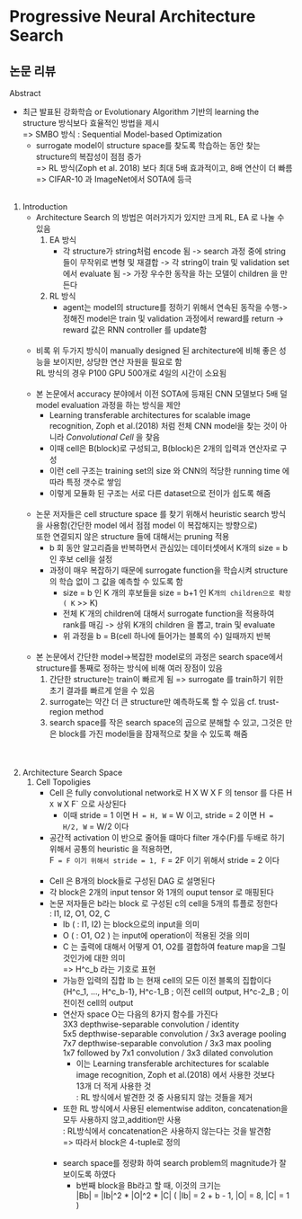 # Progressive Neural Architecture Search
## 논문 리뷰
Abstract
- 최근 발표된 강화학습 or Evolutionary Algorithm 기반의 learning the structure 방식보다 효율적인 방법을 제시<br>
=> SMBO 방식 : Sequential Model-based Optimization<br>
    - surrogate model이 structure space를 찾도록 학습하는 동안 찾는 structure의 복잡성이 점점 증가<br>
    => RL 방식(Zoph et al. 2018) 보다 최대 5배 효과적이고, 8배 연산이 더 빠름<br>
    => CIFAR-10 과 ImageNet에서 SOTA에 등극<br><br>
1. Introduction
    - Architecture Search 의 방법은 여러가지가 있지만 크게 RL, EA 로 나눌 수 있음
        1. EA 방식
            - 각 structure가 string처럼 encode 됨 -> search 과정 중에 string들이 무작위로 변형 및 재결합 -> 각 string이 train 및 validation set에서  evaluate 됨 -> 가장 우수한 동작을 하는 모델이 children 을 만든다<br>
        1. RL 방식
            - agent는 model의 structure를 정하기 위해서 연속된 동작을 수행->정해진 model은 train 및 validation 과정에서 reward를 return -> reward 값은 RNN controller 를 update함<br><br>
    - 비록 위 두가지 방식이 manually designed 된 architecture에 비해 좋은 성능을 보이지만, 상당한 연산 자원을 필요로 함<br>
      RL 방식의 경우 P100 GPU 500개로 4일의 시간이 소요됨<br><br>
    - 본 논문에서 accuracy 분야에서 이전 SOTA에 등재된 CNN 모델보다 5배 덜 model evaluation 과정을 하는 방식을 제안
        - Learning transferable architectures for scalable image recognition, Zoph et al.(2018) 처럼 전체 CNN model을 찾는 것이 아니라 _Convolutional Cell_ 을 찾음
        - 이때 cell은 B(block)로 구성되고, B(block)은 2개의 입력과 연산자로 구성
        - 이런 cell 구조는 training set의 size 와 CNN의 적당한 running time 에 따라 특정 갯수로 쌓임
        - 이렇게 모듈화 된 구조는 서로 다른 dataset으로 전이가 쉽도록 해줌<br><br>
    - 논문 저자들은 cell structure space 를 찾기 위해서 heuristic search 방식을 사용함(간단한 model 에서 점점 model 이 복잡해지는 방향으로)<br>또한 연결되지 않은 structure 들에 대해서는 pruning 적용<br>
        - b 회 동안 알고리즘을 반복하면서 관심있는 데이터셋에서 K개의 size = b 인 후보 cell을 설정
        - 과정이 매우 복잡하기 때문에 surrogate function을 학습시켜 structure의 학습 없이 그 값을 예측할 수 있도록 함
            - size = b 인 K 개의 후보들을 size = b+1 인 K`개의 children으로 확장 ( K` >> K)
            - 전체 K`개의 children에 대해서 surrogate function을 적용하여 rank를 매김 -> 상위 K개의 children 을 뽑고, train 및 evaluate
            - 위 과정을 b = B(cell 하나에 들어가는 블록의 수) 일때까지 반복<br><br>
    - 본 논문에서 간단한 model->복잡한 model로의 과정은 search space에서 structure를 통째로 정하는 방식에 비해 여러 장점이 있음
        1. 간단한 structure는 train이 빠르게 됨 => surrogate 를 train하기 위한 초기 결과를 빠르게 얻을 수 있음
        1. surrogate는 약간 더 큰 structure만 예측하도록 할 수 있음 cf. trust-region method
        1. search space를 작은 search space의 곱으로 분해할 수 있고, 그것은 만은 block를 가진 model들을 잠재적으로 찾을 수 있도록 해줌<br><br><br><br>
1. Architecture Search Space
    1. Cell Topoligies
        - Cell 은 fully convolutional network로 H X W X F 의 tensor 를 다른 H` X W` X F` 으로 사상된다
            - 이때 stride = 1 이면 H` = H, W` = W 이고, stride = 2 이면 H` = H/2, W` = W/2 이다
        - 공간적 activation 이 반으로 줄어들 떄마다 filter 개수(F)를 두배로 하기 위해서 공통의 heuristic 을 적용하면,<br>F` = F 이기 위해서 stride = 1, F` = 2F 이기 위해서 stride  = 2 이다<br><br>
        - Cell 은 B개의 block들로 구성된 DAG 로 설명된다
        - 각 block은 2개의 input tensor 와 1개의 ouput tensor 로 매핑된다
        - 논문 저자들은 b라는 block 로 구성된 c의 cell을 5개의 튜플로 정한다<br>: I1, I2, O1, O2, C <br>
            - Ib ( : I1, I2) 는 block으로의 input을 의미
            - O ( : O1, O2 ) 는 input에 operation이 적용된 것을 의미
            - C 는 출력에 대해서 어떻게 O1, O2를 결합하여 feature map을 그릴 것인가에 대한 의미<br> => H^c_b 라는 기호로 표현
            - 가능한 입력의 집합 Ib 는 현재 cell의 모든 이전 블록의 집합이다<br> {H^c_1, ..., H^c_b-1}, H^c-1_B ; 이전 cell의 output, H^c-2_B ; 이전이전 cell의 output
            - 연산자 space O는 다음의 8가지 함수를 가진다<br>3X3 depthwise-separable convolution    /    identity<br>5x5 depthwise-separable convolution    /    3x3 average pooling<br>7x7 depthwise-separable convolution    /    3x3 max pooling<br>1x7 followed by 7x1 convolution    /    3x3 dilated convolution
                - 이는 Learning transferable architectures for scalable image recognition, Zoph et al.(2018) 에서 사용한 것보다<br> 13개 더 적게 사용한 것<br> : RL 방식에서 발견한 것 중 사용되지 않는 것들을 제거
            - 또한 RL 방식에서 사용된 elementwise additon, concatenation을 모두 사용하지 않고,addition만 사용<br> : RL방식에서 concatenation은 사용하지 않는다는 것을 발견함<br> => 따라서 block은 4-tuple로 정의<br><br>
            - search space를 정량화 하여 search problem의 magnitude가 잘 보이도록 하였다
                - b번째 block을 Bb라고 할 때, 이것의 크기는 <br>|Bb| = |Ib|^2 * |O|^2 * |C| ( |Ib| = 2 + b - 1, |O| = 8, |C| = 1 )<br>
                
              
            

          
